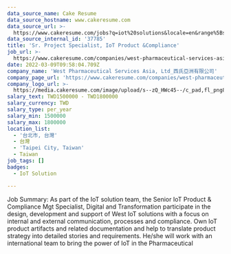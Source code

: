 ```yaml
---
data_source_name: Cake Resume
data_source_hostname: www.cakeresume.com
data_source_url: >-
  https://www.cakeresume.com/jobs?q=iot%20solutions&locale=en&range%5Bsalary_range%5D%5Bmin%5D=1000000
data_source_internal_id: '37785'
title: 'Sr. Project Specialist, IoT Product &Compliance'
job_url: >-
  https://www.cakeresume.com/companies/west-pharmaceutical-services-asia-ltd_/jobs/sr-project-specialist-iot-product-compliance
date: 2022-03-09T09:58:04.709Z
company_name: 'West Pharmaceutical Services Asia, Ltd_西氏亞洲有限公司'
company_page_url: 'https://www.cakeresume.com/companies/west-pharmaceutical-services-asia-ltd_'
company_logo_url: >-
  https://media.cakeresume.com/image/upload/s--zQ_HWc45--/c_pad,fl_png8,h_200,w_200/v1619171261/gkbfvipbcvnawaeh2biw.png
salary_text: TWD1500000 - TWD1800000
salary_currency: TWD
salary_type: per_year
salary_min: 1500000
salary_max: 1800000
location_list:
  - '台北市, 台灣'
  - 台灣
  - 'Taipei City, Taiwan'
  - Taiwan
job_tags: []
badges:
  - IoT Solution

---
```


Job Summary: As part of the IoT solution team, the Senior IoT Product & Compliance Mgt Specialist, Digital and Transformation participate in the design, development and support of West IoT solutions with a focus on internal and external communication, processes and compliance. Own IoT product artifacts and related documentation and help to translate product strategy into detailed stories and requirements. He/she will work with an international team to bring the power of IoT in the Pharmaceutical